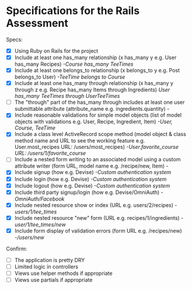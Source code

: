 # Specifications for the Rails Assessment

Specs:
- [x] Using Ruby on Rails for the project
- [x] Include at least one has_many relationship (x has_many y e.g. User has_many Recipes)
        *-Course has_many TeeTimes*
- [x] Include at least one belongs_to relationship (x belongs_to y e.g. Post belongs_to User)
        *-TeeTime belongs to Course*
- [x] Include at least one has_many through relationship (x has_many y through z e.g. Recipe has_many Items through Ingredients)
        *User has_many TeeTimes through UserTeeTimes*
- [ ] The "through" part of the has_many through includes at least one user submittable attribute (attribute_name e.g. ingredients.quantity)
        *-*
- [x] Include reasonable validations for simple model objects (list of model objects with validations e.g. User, Recipe, Ingredient, Item)
        *-User, Course, TeeTime*
- [x] Include a class level ActiveRecord scope method (model object & class method name and URL to see the working feature e.g. User.most_recipes URL: /users/most_recipes)
        *-User.favorite_course URL: /users/1/favorite_course*
- [ ] Include a nested form writing to an associated model using a custom attribute writer (form URL, model name e.g. /recipe/new, Item)
        *-*
- [x] Include signup (how e.g. Devise) *-Custom authentication system*
- [x] Include login (how e.g. Devise) *-Custom authentication system*
- [x] Include logout (how e.g. Devise) *-Custom authentication system*
- [x] Include third party signup/login (how e.g. Devise/OmniAuth) *-OmniAuth/Facebook*
- [x] Include nested resource show or index (URL e.g. users/2/recipes)
        *-users/1/tee_times*
- [x] Include nested resource "new" form (URL e.g. recipes/1/ingredients)
        *-user/1/tee_times/new*
- [x] Include form display of validation errors (form URL e.g. /recipes/new)
        *-/users/new*

Confirm:
- [ ] The application is pretty DRY
- [ ] Limited logic in controllers
- [ ] Views use helper methods if appropriate
- [ ] Views use partials if appropriate
